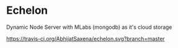 # Echelon
Dynamic Node Server with MLabs (mongodb) as it's cloud storage

https://travis-ci.org/AbhijatSaxena/echelon.svg?branch=master
